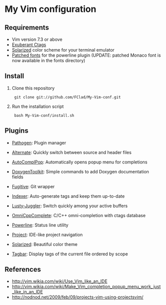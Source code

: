 My Vim configuration
====================

Requirements
------------

* Vim version 7.3 or above
* [Exuberant Ctags](http://ctags.sourceforge.net/)
* [Solarized](http://ethanschoonover.com/solarized) color scheme for your terminal emulator
* [Patched fonts](https://github.com/Lokaltog/vim-powerline/wiki/Patched-fonts) for
  the powerline plugin (UPDATE: patched Monaco font is now available in the
  fonts directory)

Install
-------

1. Clone this repository

        git clone git://github.com/FClad/My-Vim-conf.git

2. Run the installation script

        bash My-Vim-conf/install.sh


Plugins
-------

* [Pathogen](http://www.vim.org/scripts/script.php?script_id=2332): Plugin manager

* [Alternate](http://www.vim.org/scripts/script.php?script_id=31): Quickly switch between source and header files
* [AutoCompIPop](http://www.vim.org/scripts/script.php?script_id=1879): Automatically opens popup menu for completions 
* [DoxygenToolkit](http://www.vim.org/scripts/script.php?script_id=987): Simple commands to add Doxygen documentation fields
* [Fugitive](http://www.vim.org/scripts/script.php?script_id=2975): Git wrapper
* [Indexer](http://www.vim.org/scripts/script.php?script_id=3221): Auto-generate tags and keep them up-to-date
* [Lusty-Juggler](http://www.vim.org/scripts/script.php?script_id=2050): Switch quickly among your active buffers 
* [OmniCppComplete](http://www.vim.org/scripts/script.php?script_id=1520): C/C++ omni-completion with ctags database 
* [Powerline](http://www.vim.org/scripts/script.php?script_id=3881): Status line utility
* [Project](http://www.vim.org/scripts/script.php?script_id=69): IDE-like project navigation
* [Solarized](http://www.vim.org/scripts/script.php?script_id=3520): Beautiful color theme
* [Tagbar](http://www.vim.org/scripts/script.php?script_id=3465): Display tags of the current file ordered by scope


References
----------

* http://vim.wikia.com/wiki/Use_Vim_like_an_IDE
* http://vim.wikia.com/wiki/Make_Vim_completion_popup_menu_work_just_like_in_an_IDE
* http://nodnod.net/2009/feb/09/projects-vim-using-projectsvim/

